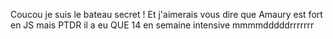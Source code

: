 Coucou je suis le bateau secret !
Et j'aimerais vous dire que Amaury est fort en JS mais PTDR il a eu QUE 14 en semaine intensive mmmmdddddrrrrrrr
